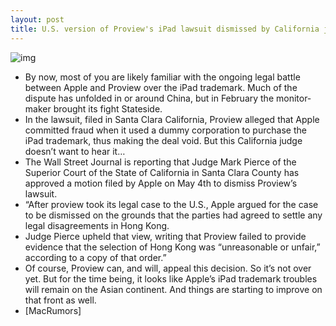 ```yaml
---
layout: post
title: U.S. version of Proview's iPad lawsuit dismissed by California judge
---
```

![img](http://media.idownloadblog.com/wp-content/uploads/2011/12/courtroom-gavel.jpg)
* By now, most of you are likely familiar with the ongoing legal battle between Apple and Proview over the iPad trademark. Much of the dispute has unfolded in or around China, but in February the monitor-maker brought its fight Stateside.
* In the lawsuit, filed in Santa Clara California, Proview alleged that Apple committed fraud when it used a dummy corporation to purchase the iPad trademark, thus making the deal void. But this California judge doesn’t want to hear it…
* The Wall Street Journal is reporting that Judge Mark Pierce of the Superior Court of the State of California in Santa Clara County has approved a motion filed by Apple on May 4th to dismiss Proview’s lawsuit.
* “After proview took its legal case to the U.S., Apple argued for the case to be dismissed on the grounds that the parties had agreed to settle any legal disagreements in Hong Kong.
* Judge Pierce upheld that view, writing that Proview failed to provide evidence that the selection of Hong Kong was “unreasonable or unfair,” according to a copy of that order.”
* Of course, Proview can, and will, appeal this decision. So it’s not over yet. But for the time being, it looks like Apple’s iPad trademark troubles will remain on the Asian continent. And things are starting to improve on that front as well.
* [MacRumors]

